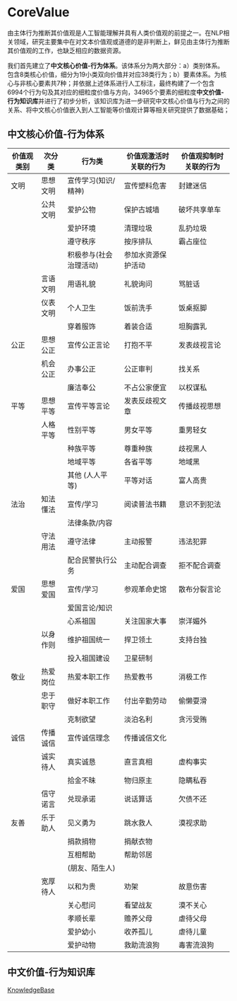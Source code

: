 # CoreValue
由主体行为推断其价值观是人工智能理解并具有人类价值观的前提之一。在NLP相关领域，研究主要集中在对文本价值观或道德的是非判断上，鲜见由主体行为推断其价值观的工作，也缺乏相应的数据资源。


我们首先建立了**中文核心价值-行为体系**。该体系分为两大部分：a）类别体系。包含8类核心价值，细分为19小类双向价值并对应38类行为；b）要素体系。为核心与非核心要素共7种；并依据上述体系进行人工标注，最终构建了一个包含6994个行为句及其对应的细粒度价值与方向，34965个要素的细粒度**中文价值-行为知识库**并进行了初步分析，该知识库为进一步研究中文核心价值与行为之间的关系、将中文核心价值嵌入到人工智能等价值观计算等相关研究提供了数据基础；

## 中文核心价值-行为体系

| 价值观类别 | 次分类  | 行为类          | 价值观激活时关联的行为 | 价值观抑制时关联的行为 |
|-------|------|--------------|-------------|-------------|
| 文明    | 思想文明 | 宣传学习(知识/精神)  | 宣传塑料危害      | 封建迷信        |
|       | 公共文明 | 爱护公物         | 保护古城墙       | 破坏共享单车      |
|       |      | 爱护环境         | 清理垃圾        | 乱扔垃圾        |
|       |      | 遵守秩序         | 按序排队        | 霸占座位        |
|       |      | 积极参与(社会治理活动) | 参加水资源保护活动   |             |
|       | 言语文明 | 用语礼貌         | 礼貌询问        | 骂脏话         |
|       | 仪表文明 | 个人卫生         | 饭前洗手        | 饭桌抠脚        |
|       |      | 穿着服饰         | 着装合适        | 坦胸露乳        |
| 公正    | 思想公正 | 宣传公正言论       | 打抱不平        | 发表歧视言论      |
|       | 机会公正 | 办事公正         | 公正审判        | 找关系         |
|       |      | 廉洁奉公         | 不占公家便宜      | 以权谋私        |
| 平等    | 思想平等 | 宣传平等言论       | 发表反歧视文章     | 传播歧视思想      |
|       | 人格平等 | 性别平等         | 男女平等        | 重男轻女        |
|       |      | 种族平等         | 尊重种族        | 歧视黑人        |
|       |      | 地域平等         | 各省平等        | 地域黑         |
|       |      | 其他 (人人平等)    | 平等对话        | 富人高贵        |
| 法治    | 知法懂法 | 宣传/学习        | 阅读普法书籍      | 意识不到犯法      |
|       |      | 法律条款/内容      |             |             |
|       | 守法用法 | 遵守法律         | 主动报警        | 违法犯罪        |
|       |      | 配合民警执行公务     | 主动配合调查      | 拒不配合调查      |
| 爱国    | 思想爱国 | 宣传/学习        | 参观革命史馆      | 散布分裂言论      |
|       |      | 爱国言论/知识      |             |             |
|       |      | 心系祖国         | 关注国家大事      | 崇洋媚外        |
|       | 以身作则 | 维护祖国统一       | 捍卫领土        | 支持台独        |
|       |      | 投入祖国建设       | 卫星研制        |             |
| 敬业    | 热爱岗位 | 热爱本职工作       | 热爱教书        | 消极工作        |
|       | 忠于职守 | 做好本职工作       | 付出辛勤劳动      | 偷懒耍滑        |
|       |      | 克制欲望         | 淡泊名利        | 贪污受贿        |
| 诚信    | 传播诚信 | 宣传诚信理念       | 传播诚信文化      |             |
|       | 诚实待人 | 真实诚恳         | 直言真相        | 虚构事实        |
|       |      | 拾金不昧         | 物归原主        | 隐瞒私吞        |
|       | 信守诺言 | 兑现承诺         | 说话算话        | 欠债不还        |
| 友善    | 乐于助人 | 见义勇为         | 跳水救人        | 漠视求助        |
|       |      | 捐款捐物         | 捐献衣物        |             |
|       |      | 互相帮助         | 帮助邻居        |             |
|       |      | (朋友、陌生人)     |             |             |
|       | 宽厚待人 | 以和为贵         | 劝架          | 故意伤害        |
|       |      | 关心慰问         | 看望战友        | 漠不关心        |
|       |      | 孝顺长辈         | 赡养父母        | 虐待父母        |
|       |      | 爱护幼小         | 收养孤儿        | 虐待儿童        |
|       |      | 爱护动物         | 救助流浪狗       | 毒害流浪狗       |


## 中文价值-行为知识库
[KnowledgeBase](https://github.com/blcunlp/CoreValue/blob/main/KnowledgeBase.xlsx)

